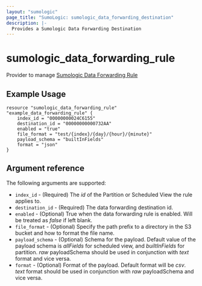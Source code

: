 ```yaml
---
layout: "sumologic"
page_title: "SumoLogic: sumologic_data_forwarding_destination"
description: |-
  Provides a Sumologic Data Forwarding Destination
---
```


# sumologic_data_forwarding_rule
Provider to manage [Sumologic Data Forwarding Rule](https://help.sumologic.com/docs/manage/data-forwarding/amazon-s3-bucket/#forward-datato-s3)

## Example Usage
```hcl
resource "sumologic_data_forwarding_rule" "example_data_forwarding_rule" {
    index_id = "00000000024C6155"
    destination_id = "00000000000732AA"
    enabled = "true"
    file_format = "test/{index}/{day}/{hour}/{minute}"
    payload_schema = "builtInFields"
    format = "json"
}
```
## Argument reference

The following arguments are supported:

- `index_id` - (Required) The _id_ of the Partition or Scheduled View the rule applies to.
- `destination_id` - (Required) The data forwarding destination id.
- `enabled` - (Optional) True when the data forwarding rule is enabled. Will be treated as _false_ if left blank.
- `file_format` - (Optional) Specify the path prefix to a directory in the S3 bucket and how to format the file name.
- `payload_schema` - (Optional) Schema for the payload. Default value of the payload schema is _allFields_ for scheduled view, and _builtInFields_ for partition.
  _raw_ payloadSchema should be used in conjunction with _text_ format and vice versa.
- `format` - (Optional) Format of the payload. Default format will be _csv_. 
  _text_ format should be used in conjunction with _raw_ payloadSchema and vice versa.
